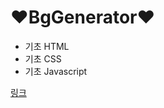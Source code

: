 # ❤BgGenerator❤
 
 + 기초 HTML
 + 기초 CSS
 + 기초 Javascript

 [링크](https://github.com/seosunghyeok/BgGenerator)
